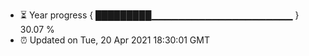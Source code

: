 - ⏳ Year progress { █████████▁▁▁▁▁▁▁▁▁▁▁▁▁▁▁▁▁▁▁▁▁ } 30.07 %
- ⏰ Updated on Tue, 20 Apr 2021 18:30:01 GMT

